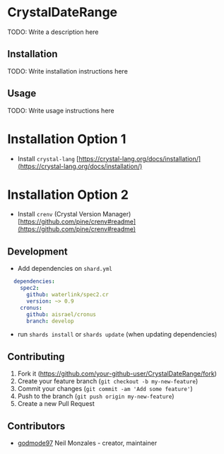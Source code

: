 # CrystalDateRange

TODO: Write a description here

## Installation

TODO: Write installation instructions here

## Usage

TODO: Write usage instructions here

Installation Option 1
===
* Install `crystal-lang` [https://crystal-lang.org/docs/installation/](https://crystal-lang.org/docs/installation/)

Installation Option 2
===
* Install `crenv` (Crystal Version Manager)  [https://github.com/pine/crenv#readme](https://github.com/pine/crenv#readme)

## Development

* Add dependencies on `shard.yml`

```yml
  dependencies:
    spec2:
      github: waterlink/spec2.cr
      version: ~> 0.9
    cronus:
      github: aisrael/cronus
      branch: develop
```

* run `shards install` or `shards update` (when updating dependencies)

## Contributing

1. Fork it (<https://github.com/your-github-user/CrystalDateRange/fork>)
2. Create your feature branch (`git checkout -b my-new-feature`)
3. Commit your changes (`git commit -am 'Add some feature'`)
4. Push to the branch (`git push origin my-new-feature`)
5. Create a new Pull Request

## Contributors

- [godmode97](https://github.com/godmode97/) Neil Monzales - creator, maintainer

